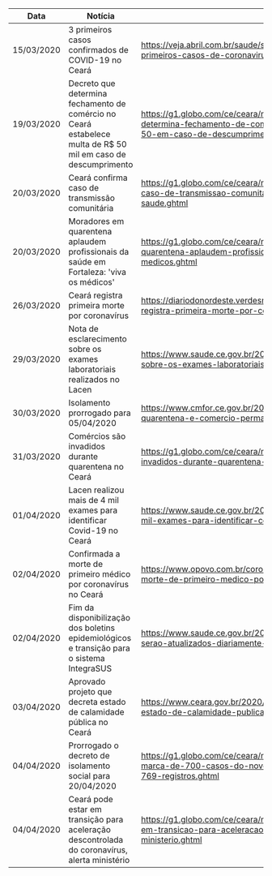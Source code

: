 | Data       | Notícia                                                                                                       | Fonte                                                                                                                                                           |
|------------|---------------------------------------------------------------------------------------------------------------|-----------------------------------------------------------------------------------------------------------------------------------------------------------------|
| 15/03/2020 | 3 primeiros casos confirmados de COVID-19 no Ceará                                                            | https://veja.abril.com.br/saude/secretaria-de-saude-confirma-3-primeiros-casos-de-coronavirus-no-ceara/                                                         |
| 19/03/2020 | Decreto que determina fechamento de comércio no Ceará estabelece multa de R$ 50 mil em caso de descumprimento | https://g1.globo.com/ce/ceara/noticia/2020/03/19/decreto-que-determina-fechamento-de-comercio-no-ceara-estabelece-multa-de-r-50-em-caso-de-descumprimento.ghtml |
| 20/03/2020 | Ceará confirma caso de transmissão comunitária                                                                | https://g1.globo.com/ce/ceara/noticia/2020/03/20/ceara-tem-primeira-caso-de-transmissao-comunitaria-por-coronavirus-diz-secretario-da-saude.ghtml               |
| 20/03/2020 | Moradores em quarentena aplaudem profissionais da saúde em Fortaleza: 'viva os médicos'                       | https://g1.globo.com/ce/ceara/noticia/2020/03/20/moradores-em-quarentena-aplaudem-profissionais-da-saude-em-fortaleza-viva-os-medicos.ghtml                     |
| 26/03/2020 | Ceará registra primeira morte por coronavírus                                                                 | https://diariodonordeste.verdesmares.com.br/editorias/metro/online/ceara-registra-primeira-morte-por-coronavirus-1.2226963                                      |
| 29/03/2020 | Nota de esclarecimento sobre os exames laboratoriais realizados no Lacen                                      | https://www.saude.ce.gov.br/2020/03/29/nota-de-esclarecimento-sobre-os-exames-laboratoriais-realizados-no-lacen/                                                |
| 30/03/2020 | Isolamento prorrogado para 05/04/2020                                                                         | https://www.cmfor.ce.gov.br/2020/03/30/coronavirus-decreto-amplia-quarentena-e-comercio-permanece-fechado-no-ceara/                                             |
| 31/03/2020 | Comércios são invadidos durante quarentena no Ceará                                                           | https://g1.globo.com/ce/ceara/noticia/2020/03/31/comercios-sao-invadidos-durante-quarentena-no-ceara-videos.ghtml                                               |
| 01/04/2020 | Lacen realizou mais de 4 mil exames para identificar Covid-19 no Ceará                                        | https://www.saude.ce.gov.br/2020/04/01/lacen-realizou-mais-de-4-mil-exames-para-identificar-covid-19-no-ceara/                                                  |
| 02/04/2020 | Confirmada a morte de primeiro médico por coronavírus no Ceará                                                | https://www.opovo.com.br/coronavirus/2020/04/02/confirmada-a-morte-de-primeiro-medico-por-coronavirus-no-ceara.html                                             |
| 02/04/2020 | Fim da disponibilização dos boletins epidemiológicos e transição para o sistema IntegraSUS                    | https://www.saude.ce.gov.br/2020/04/02/indicadores-da-covid-19-serao-atualizados-diariamente-no-portal-integrasus/                                              |
| 03/04/2020 | Aprovado projeto que decreta estado de calamidade pública no Ceará                                            | https://www.ceara.gov.br/2020/04/03/aprovado-projeto-que-decreta-estado-de-calamidade-publica-no-ceara/                                                         |
| 04/04/2020 | Prorrogado o decreto de isolamento social para 20/04/2020                                                     | https://g1.globo.com/ce/ceara/noticia/2020/04/05/fortaleza-ultrapassa-marca-de-700-casos-do-novo-coronavirus-em-todo-o-ceara-sao-769-registros.ghtml            |
| 04/04/2020 | Ceará pode estar em transição para aceleração descontrolada do coronavírus, alerta ministério                 | https://g1.globo.com/ce/ceara/noticia/2020/04/04/ceara-pode-estar-em-transicao-para-aceleracao-descontrolada-do-coronavirus-alerta-ministerio.ghtml             |
